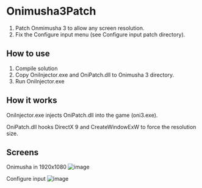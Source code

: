 # Onimusha3Patch

1. Patch Onmimusha 3 to allow any screen resolution.
2. Fix the Configure input menu (see Configure input patch directory).

## How to use
1. Compile solution
2. Copy OniInjector.exe and OniPatch.dll to Onimusha 3 directory.
3. Run OniInjector.exe

## How it works
OniInjector.exe injects OniPatch.dll into the game (oni3.exe).

OniPatch.dll hooks DirectX 9 and CreateWindowExW to force the resolution size.

## Screens

Onimusha in 1920x1080
![image](https://user-images.githubusercontent.com/5740369/140754099-15c1f44c-f68f-49d5-8951-a847b1b9cb0c.png)

Configure input
![image](https://user-images.githubusercontent.com/5740369/140755030-882cac2b-89f0-4b14-8c95-096da3573139.png)
